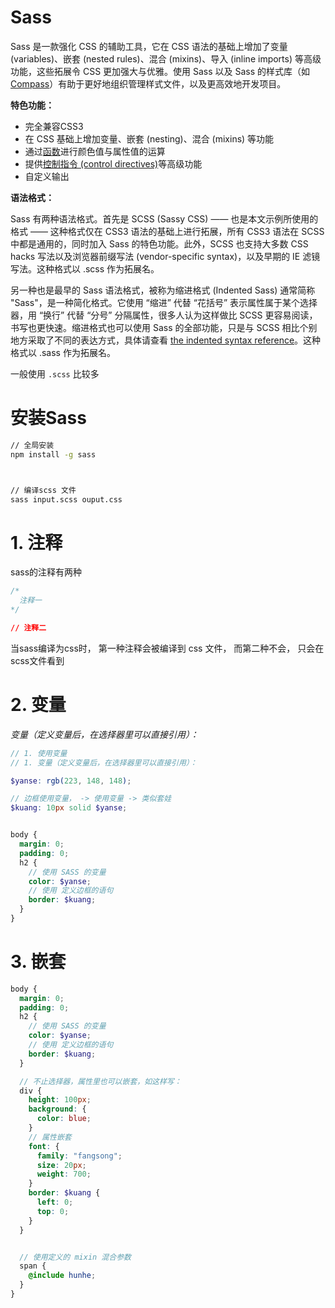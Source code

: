 # Sass

Sass 是一款强化 CSS 的辅助工具，它在 CSS 语法的基础上增加了变量 (variables)、嵌套 (nested rules)、混合 (mixins)、导入 (inline imports) 等高级功能，这些拓展令 CSS 更加强大与优雅。使用 Sass 以及 Sass 的样式库（如 [Compass](http://compass-style.org/)）有助于更好地组织管理样式文件，以及更高效地开发项目。





**特色功能：** 

- 完全兼容CSS3
- 在 CSS 基础上增加变量、嵌套 (nesting)、混合 (mixins) 等功能
- 通过[函数](http://sass-lang.com/docs/yardoc/Sass/Script/Functions.html)进行颜色值与属性值的运算
- 提供[控制指令 (control directives)](https://www.sass.hk/docs/#t8)等高级功能
- 自定义输出





**语法格式：**

Sass 有两种语法格式。首先是 SCSS (Sassy CSS) —— 也是本文示例所使用的格式 —— 这种格式仅在 CSS3 语法的基础上进行拓展，所有 CSS3 语法在 SCSS 中都是通用的，同时加入 Sass 的特色功能。此外，SCSS 也支持大多数 CSS hacks 写法以及浏览器前缀写法 (vendor-specific syntax)，以及早期的 IE 滤镜写法。这种格式以 .scss 作为拓展名。



另一种也是最早的 Sass 语法格式，被称为缩进格式 (Indented Sass) 通常简称 "Sass"，是一种简化格式。它使用 “缩进” 代替 “花括号” 表示属性属于某个选择器，用 “换行” 代替 “分号” 分隔属性，很多人认为这样做比 SCSS 更容易阅读，书写也更快速。缩进格式也可以使用 Sass 的全部功能，只是与 SCSS 相比个别地方采取了不同的表达方式，具体请查看 [the indented syntax reference](http://sass-lang.com/docs/yardoc/file.INDENTED_SYNTAX.html)。这种格式以 .sass 作为拓展名。



一般使用 `.scss` 比较多

# 安装Sass

```bash
// 全局安装
npm install -g sass



// 编译scss 文件
sass input.scss ouput.css
```



# 1. 注释



sass的注释有两种

```css
/*
  注释一
*/

// 注释二
```

当sass编译为css时， 第一种注释会被编译到 css 文件，  而第二种不会， 只会在scss文件看到





# 2. 变量

*变量（定义变量后，在选择器里可以直接引用）：*

```scss
// 1. 使用变量 
// 1. 变量（定义变量后，在选择器里可以直接引用）：

$yanse: rgb(223, 148, 148);

// 边框使用变量， -> 使用变量 -> 类似套娃
$kuang: 10px solid $yanse;


body {
  margin: 0;
  padding: 0;
  h2 {
    // 使用 SASS 的变量
    color: $yanse;
    // 使用 定义边框的语句
    border: $kuang;
  }
}
```











# 3. 嵌套



```scss
body {
  margin: 0;
  padding: 0;
  h2 {
    // 使用 SASS 的变量
    color: $yanse;
    // 使用 定义边框的语句
    border: $kuang;
  }

  // 不止选择器，属性里也可以嵌套，如这样写： 
  div {
    height: 100px;
    background: {
      color: blue;
    }
    // 属性嵌套
    font: {
      family: "fangsong";
      size: 20px;
      weight: 700;
    }
    border: $kuang {
      left: 0;
      top: 0;
    }
  }


  // 使用定义的 mixin 混合参数
  span {
    @include hunhe;
  }
}
```







